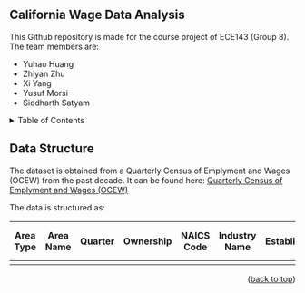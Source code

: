 <a name="readme-top"></a>

## California Wage Data Analysis

This Github repository is made for the course project of ECE143 (Group 8). 
The team members are:

* Yuhao Huang
* Zhiyan Zhu
* Xi Yang
* Yusuf Morsi
* Siddharth Satyam

<!-- TABLE OF CONTENTS -->
<details>
  <summary>Table of Contents</summary>
  <ol>
    <li><a href="#data-structure">Data Structure</a></li>
    <li><a href="#work distribution">Work Distribution</a></li>
  </ol>
</details>

## Data Structure

The dataset is obtained from a Quarterly Census of Emplyment and Wages (OCEW) from the past decade. 
It can be found here: <a href="https://catalog.data.gov/dataset/quarterly-census-of-employment-and-wages-qcew"> Quarterly Census of Emplyment and Wages (OCEW) </a>

The data is structured as:

| Area Type     | Area Name     | Quarter  | Ownership | NAICS Code |Industry Name|Establishments|Average Monthly Employment|1st Month Emp|2nd Month Emp|3rd Month Emp|Total Wages| Average Weekly Wages|
|:-------------:|:-------------:|:--------:|:---------:|:----------:|:-----------:|:------------:|:-------------------------|:-----------:|:-----------:|:-----------:|:---------:|:-------------------:|
|               |               |          |           |	           |		        |	       | 	

<p align="right">(<a href="#readme-top">back to top</a>)</p>
